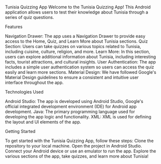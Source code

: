 Tunisia Quizzing App
Welcome to the Tunisia Quizzing App! This Android application allows users to test their knowledge about Tunisia through a series of quiz questions.

Features

Navigation Drawer: The app uses a Navigation Drawer to provide easy access to the Home, Quiz, and Learn More about Tunisia sections.
Quiz Section: Users can take quizzes on various topics related to Tunisia, including cuisine, culture, religion, and more.
Learn More: In this section, users can explore additional information about Tunisia, including interesting facts, tourist attractions, and cultural insights.
User Authentication: The app includes a simple user authentication system so users can access the quiz easily and learn more sections.
Material Design: We have followed Google's Material Design guidelines to ensure a consistent and intuitive user interface throughout the app.

Technologies Used

Android Studio: The app is developed using Android Studio, Google's official integrated development environment (IDE) for Android app development.
Java: The primary programming language used for developing the app logic and functionality.
XML: XML is used for defining the layout and UI elements of the app.


Getting Started

To get started with the Tunisia Quizzing App, follow these steps:
Clone the repository to your local machine.
Open the project in Android Studio.
Connect your Android device or use an emulator to run the app.
Explore the various sections of the app, take quizzes, and learn more about Tunisia!
